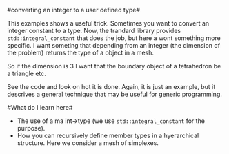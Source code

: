 #converting an integer to a user defined type#

This examples shows a useful trick. Sometimes you want to convert an integer constant to a type. Now, the trandard library provides `std::integral_constant` that does the job, but here a wont something more specific. I want someting that depending from an integer (the dimension of the problem) returns the type of a object in a mesh.

So if the dimension is 3 I want that the boundary object of a tetrahedron be a triangle etc. 

See the code and look on hot it is done. Again, it is just an example, but it descrives a general technique that may be useful for generic programming.

#What do I learn here#
- The use of a ma int->type (we use `std::integral_constant` for the purpose).
- How you can recursively define member types in a hyerarchical structure. Here we consider a mesh of simplexes.